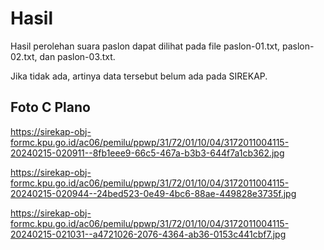 # Hasil

Hasil perolehan suara paslon dapat dilihat pada file paslon-01.txt, paslon-02.txt, dan paslon-03.txt.

Jika tidak ada, artinya data tersebut belum ada pada SIREKAP.

## Foto C Plano

https://sirekap-obj-formc.kpu.go.id/ac06/pemilu/ppwp/31/72/01/10/04/3172011004115-20240215-020911--8fb1eee9-66c5-467a-b3b3-644f7a1cb362.jpg

https://sirekap-obj-formc.kpu.go.id/ac06/pemilu/ppwp/31/72/01/10/04/3172011004115-20240215-020944--24bed523-0e49-4bc6-88ae-449828e3735f.jpg

https://sirekap-obj-formc.kpu.go.id/ac06/pemilu/ppwp/31/72/01/10/04/3172011004115-20240215-021031--a4721026-2076-4364-ab36-0153c441cbf7.jpg
